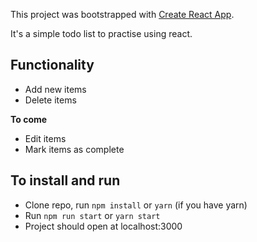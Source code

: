 This project was bootstrapped with [Create React App](https://github.com/facebookincubator/create-react-app).  

It's a simple todo list to practise using react.  

## Functionality
- Add new items
- Delete items

**To come**  
- Edit items
- Mark items as complete

## To install and run
- Clone repo, run `npm install` or `yarn` (if you have yarn)
- Run `npm run start` or `yarn start`
- Project should open at localhost:3000

